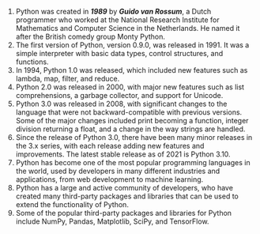 
1.  Python was created in _**1989**_ by _**Guido van Rossum**_, a Dutch programmer who worked at the National Research Institute for Mathematics and Computer Science in the Netherlands. He named it after the British comedy group Monty Python.
2.  The first version of Python, version 0.9.0, was released in 1991. It was a simple interpreter with basic data types, control structures, and functions.
3.  In 1994, Python 1.0 was released, which included new features such as lambda, map, filter, and reduce.
4.  Python 2.0 was released in 2000, with major new features such as list comprehensions, a garbage collector, and support for Unicode.
5.  Python 3.0 was released in 2008, with significant changes to the language that were not backward-compatible with previous versions. Some of the major changes included print becoming a function, integer division returning a float, and a change in the way strings are handled.
6.  Since the release of Python 3.0, there have been many minor releases in the 3.x series, with each release adding new features and improvements. The latest stable release as of 2021 is Python 3.10.
7.  Python has become one of the most popular programming languages in the world, used by developers in many different industries and applications, from web development to machine learning.
8.  Python has a large and active community of developers, who have created many third-party packages and libraries that can be used to extend the functionality of Python.
9.  Some of the popular third-party packages and libraries for Python include NumPy, Pandas, Matplotlib, SciPy, and TensorFlow.




